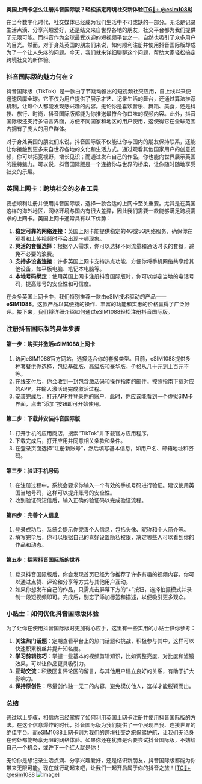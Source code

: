 **英国上网卡怎么注册抖音国际版？轻松搞定跨境社交新体验[[TG💪+ @esim1088](https://t.me/s/esim1088)]**

在当今数字化时代，社交媒体已经成为我们生活中不可或缺的一部分。无论是记录生活点滴、分享兴趣爱好，还是结交来自世界各地的朋友，社交平台都为我们提供了无限可能。而抖音作为全球最受欢迎的短视频平台之一，自然也吸引了众多用户的目光。然而，对于身处英国的朋友们来说，如何顺利注册并使用抖音国际版却成为了一个让人头疼的问题。今天，我们就来详细聊聊这个问题，帮助大家轻松搞定跨境社交的新体验。

### 抖音国际版的魅力何在？

抖音国际版（TikTok）是一款由字节跳动推出的短视频社交应用，自上线以来便迅速风靡全球。它不仅为用户提供了展示才艺、记录生活的舞台，还通过算法推荐机制，让每个人都能发现感兴趣的内容。无论你是喜欢音乐、舞蹈、美食，还是科技、旅行、时尚，抖音国际版都能为你推送最符合你口味的视频内容。此外，抖音国际版还支持多语言界面，方便不同国家和地区的用户使用，这使得它在全球范围内拥有了庞大的用户群体。

对于身处英国的朋友们来说，抖音国际版不仅能让你与国内的朋友保持联系，还能让你接触到更多来自世界各地的文化和生活方式。通过观看其他国家用户的创意视频，你可以拓宽视野，增长见识；而通过发布自己的作品，你也能向世界展示英国的独特魅力。可以说，抖音国际版是一个连接你与世界的桥梁，让你随时随地享受社交的乐趣。

### 英国上网卡：跨境社交的必备工具

要想顺利注册并使用抖音国际版，选择一款合适的上网卡至关重要。尤其是在英国这样的海外地区，网络环境与国内有很大差异，因此我们需要一款能够满足跨境需求的上网卡。英国上网卡通常具有以下优势：

1. **稳定可靠的网络连接**：英国上网卡能提供稳定的4G或5G网络服务，确保你在观看和上传视频时不会出现卡顿现象。
2. **灵活的套餐选择**：根据个人需求，你可以选择不同流量和通话时长的套餐，避免不必要的浪费。
3. **支持多设备连接**：许多英国上网卡支持热点功能，方便你将手机网络共享给其他设备，如平板电脑、笔记本电脑等。
4. **本地号码绑定**：使用英国上网卡注册抖音国际版时，你可以绑定当地的电话号码，提高账号的安全性和可信度。

在众多英国上网卡中，我们特别推荐一款由eSIM技术驱动的产品——**eSIM1088**。这款产品以其便捷的操作、丰富的功能和实惠的价格赢得了广泛好评。接下来，我们将详细介绍如何通过eSIM1088轻松注册抖音国际版。

### 注册抖音国际版的具体步骤

#### 第一步：购买并激活eSIM1088上网卡

1. 访问eSIM1088官方网站，选择适合你的套餐类型。目前，eSIM1088提供多种套餐供你选择，包括基础版、高级版和豪华版，价格从几十元到上百元不等。
2. 在线支付后，你会收到一封包含激活码和操作指南的邮件。按照指南下载对应的APP，并输入激活码完成激活过程。
3. 安装完成后，打开APP并登录你的账户。此时，你应该能看到一个虚拟SIM卡界面，点击“添加”按钮即可开始使用。

#### 第二步：下载并安装抖音国际版

1. 打开手机的应用商店，搜索“TikTok”并下载官方应用程序。
2. 下载完成后，打开应用并同意相关条款和条件。
3. 在登录页面选择“注册新账号”，然后填写基本信息，如用户名、邮箱地址和密码。

#### 第三步：验证手机号码

1. 在注册过程中，系统会要求你输入一个有效的手机号码进行验证。建议使用英国当地号码，这样可以提升账号的安全性。
2. 收到验证码短信后，输入正确的验证码以完成验证流程。

#### 第四步：完善个人信息

1. 登录成功后，系统会提示你完善个人信息，包括头像、昵称和个人简介等。
2. 填写完毕后，你可以根据自己的喜好设置隐私权限，决定哪些人可以看到你的作品和动态。

#### 第五步：探索抖音国际版的世界

1. 登录抖音国际版后，你会发现首页已经为你推荐了许多有趣的视频内容。你可以通过点赞、评论和分享等方式与其他用户互动。
2. 如果你想发布自己的作品，只需点击屏幕下方的“+”按钮，选择拍摄模式并录制一段短视频即可。完成后，别忘了添加标签和描述，以便吸引更多观众。

### 小贴士：如何优化抖音国际版体验

为了让你在使用抖音国际版时更加得心应手，这里有一些实用的小贴士供你参考：

1. **关注热门话题**：定期查看平台上的热门话题和挑战，积极参与其中，这样可以快速积累粉丝并提升知名度。
2. **学习剪辑技巧**：掌握一些基本的视频剪辑知识，比如调整亮度、对比度和滤镜效果，可以让作品更具吸引力。
3. **互动交流**：积极回复评论区的留言，与其他用户建立良好的关系，有助于扩大影响力。
4. **保持原创性**：尽量创作独一无二的内容，避免模仿他人，这样才能脱颖而出。

### 总结

通过以上步骤，相信你已经掌握了如何利用英国上网卡注册并使用抖音国际版的方法。在这个信息爆炸的时代，抖音国际版为我们提供了一个展现自我、连接世界的绝佳平台。而eSIM1088上网卡则为我们的跨境社交之旅保驾护航，让我们无论身在何处都能畅享无阻的网络体验。如果你还在犹豫是否要尝试抖音国际版，不妨给自己一个机会，或许下一个红人就是你！

无论你是想记录生活点滴、分享兴趣爱好，还是结识新朋友，抖音国际版都能为你带来无限可能。现在就行动起来吧，让我们一起开启属于你的抖音之旅！[[TG💪+ @esim1088](https://t.me/s/esim1088) ![Image](https://i.postimg.cc/4NQfJmqS/Snipaste-2025-05-13-00-14-12.png)]
